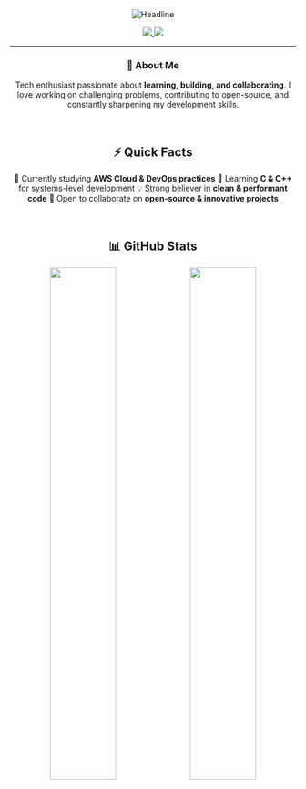 <div align="center">

  <!-- Typing SVG -->
  <img src="https://readme-typing-svg.herokuapp.com?font=Fira+Code&pause=1000&color=6FDA44&center=true&vCenter=true&width=600&lines=Hi+there,+I'm+João+👋;Software+Developer;C/C+++|+Lua+|+JS;Clean+Code+%26+High+Performance" alt="Headline" />

  <!-- Badges -->
  <p>
    <a href="https://gitlab.com/joaoatpre" target="_blank">
      <img src="https://img.shields.io/badge/GitLab-330F63?style=for-the-badge&logo=gitlab&logoColor=white" />
    </a>
    <a href="https://instagram.com/jao.antpre" target="_blank">
      <img src="https://img.shields.io/badge/Instagram-E4405F?style=for-the-badge&logo=instagram&logoColor=white" />
    </a>
  </p>

  <hr/>

  <!-- About Me -->
  ### 🚀 About Me
  Tech enthusiast passionate about **learning, building, and collaborating**.
  I love working on challenging problems, contributing to open-source, and constantly sharpening my development skills.

  <br/>

  <!-- Quick Facts -->
  ## ⚡ Quick Facts
  🔭 Currently studying **AWS Cloud & DevOps practices**
  🌱 Learning **C & C++** for systems-level development
  💡 Strong believer in **clean & performant code**
  🤝 Open to collaborate on **open-source & innovative projects**

  <br/>

  <!-- GitHub Stats -->
  ## 📊 GitHub Stats
  <div align="center">
    <img src="https://github-readme-stats.vercel.app/api?username=joaoatpre&show_icons=true&include_all_commits=true&count_private=true&hide_border=true&title_color=6FDA44&icon_color=6FDA44&text_color=FFFFFF&bg_color=0D1117" width="48%"/>
    <img src="https://github-readme-stats.vercel.app/api/top-langs?username=joaoatpre&layout=compact&hide_border=true&title_color=6FDA44&text_color=FFFFFF&bg_color=0D1117" width="48%"/>
  </div>

  <br/>

</div>

